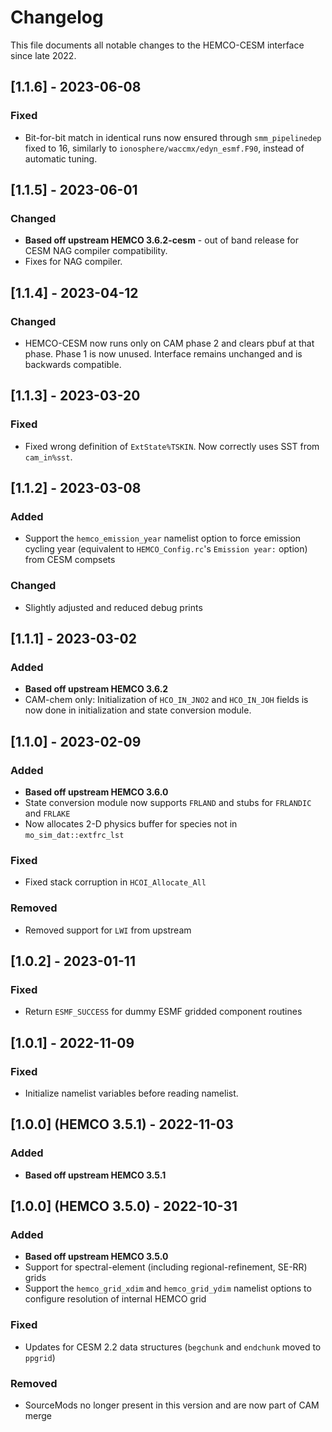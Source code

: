 # Changelog

This file documents all notable changes to the HEMCO-CESM interface since late 2022.

## [1.1.6] - 2023-06-08
### Fixed
- Bit-for-bit match in identical runs now ensured through `smm_pipelinedep` fixed to 16, similarly to `ionosphere/waccmx/edyn_esmf.F90`, instead of automatic tuning.

## [1.1.5] - 2023-06-01
### Changed
- **Based off upstream HEMCO 3.6.2-cesm** - out of band release for CESM NAG compiler compatibility.
- Fixes for NAG compiler.

## [1.1.4] - 2023-04-12
### Changed
- HEMCO-CESM now runs only on CAM phase 2 and clears pbuf at that phase. Phase 1 is now unused. Interface remains unchanged and is backwards compatible.

## [1.1.3] - 2023-03-20
### Fixed
- Fixed wrong definition of `ExtState%TSKIN`. Now correctly uses SST from `cam_in%sst`.

## [1.1.2] - 2023-03-08
### Added
- Support the `hemco_emission_year` namelist option to force emission cycling year (equivalent to `HEMCO_Config.rc`'s `Emission year:` option) from CESM compsets

### Changed
- Slightly adjusted and reduced debug prints

## [1.1.1] - 2023-03-02
### Added
- **Based off upstream HEMCO 3.6.2**
- CAM-chem only: Initialization of `HCO_IN_JNO2` and `HCO_IN_JOH` fields is now done in initialization and state conversion module.

## [1.1.0] - 2023-02-09
### Added
- **Based off upstream HEMCO 3.6.0**
- State conversion module now supports `FRLAND` and stubs for `FRLANDIC` and `FRLAKE`
- Now allocates 2-D physics buffer for species not in `mo_sim_dat::extfrc_lst`

### Fixed
- Fixed stack corruption in `HCOI_Allocate_All`

### Removed
- Removed support for `LWI` from upstream

## [1.0.2] - 2023-01-11
### Fixed
- Return `ESMF_SUCCESS` for dummy ESMF gridded component routines

## [1.0.1] - 2022-11-09
### Fixed
- Initialize namelist variables before reading namelist.

## [1.0.0] (HEMCO 3.5.1) - 2022-11-03
### Added
- **Based off upstream HEMCO 3.5.1**

## [1.0.0] (HEMCO 3.5.0) - 2022-10-31
### Added
- **Based off upstream HEMCO 3.5.0**
- Support for spectral-element (including regional-refinement, SE-RR) grids
- Support the `hemco_grid_xdim` and `hemco_grid_ydim` namelist options to configure resolution of internal HEMCO grid

### Fixed
- Updates for CESM 2.2 data structures (`begchunk` and `endchunk` moved to `ppgrid`)

### Removed
- SourceMods no longer present in this version and are now part of CAM merge